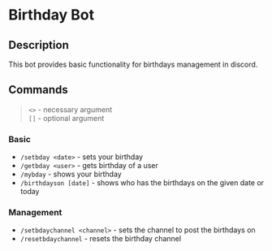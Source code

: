 # Birthday Bot

## Description
This bot provides basic functionality for birthdays management in discord.

## Commands
> `<>` - necessary argument<br>
> `[]` - optional argument
### Basic
- `/setbday <date>` - sets your birthday
- `/getbday <user>` - gets birthday of a user
- `/mybday` - shows your birthday
- `/birthdayson [date]` - shows who has the birthdays on the given date or today
### Management
- `/setbdaychannel <channel>` - sets the channel to post the birthdays on
- `/resetbdaychannel` - resets the birthday channel
